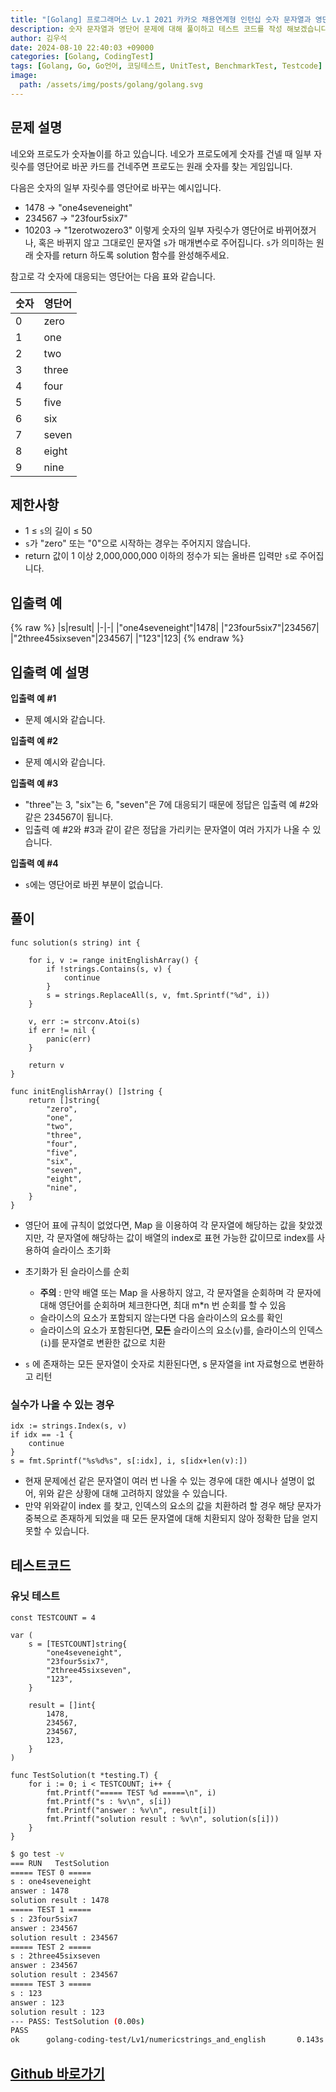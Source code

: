 ```yaml
---
title: "[Golang] 프로그래머스 Lv.1 2021 카카오 채용연계형 인턴십 숫자 문자열과 영단어"
description: 숫자 문자열과 영단어 문제에 대해 풀이하고 테스트 코드를 작성 해보겠습니다.
author: 김우석
date: 2024-08-10 22:40:03 +09000
categories: [Golang, CodingTest]
tags: [Golang, Go, Go언어, 코딩테스트, UnitTest, BenchmarkTest, Testcode]
image:
  path: /assets/img/posts/golang/golang.svg
---
```


## 문제 설명
네오와 프로도가 숫자놀이를 하고 있습니다. 네오가 프로도에게 숫자를 건넬 때 일부 자릿수를 영단어로 바꾼 카드를 건네주면 프로도는 원래 숫자를 찾는 게임입니다.

다음은 숫자의 일부 자릿수를 영단어로 바꾸는 예시입니다.

- 1478 → "one4seveneight"
- 234567 → "23four5six7"
- 10203 → "1zerotwozero3"
이렇게 숫자의 일부 자릿수가 영단어로 바뀌어졌거나, 혹은 바뀌지 않고 그대로인 문자열 `s`가 매개변수로 주어집니다. `s`가 의미하는 원래 숫자를 return 하도록 solution 함수를 완성해주세요.

참고로 각 숫자에 대응되는 영단어는 다음 표와 같습니다.

|숫자|영단어|
|-|-|
|0|zero|
|1|one|
|2|two|
|3|three|
|4|four|
|5|five|
|6|six|
|7|seven|
|8|eight|
|9|nine|


## 제한사항
- 1 ≤ `s`의 길이 ≤ 50
- `s`가 "zero" 또는 "0"으로 시작하는 경우는 주어지지 않습니다.
- return 값이 1 이상 2,000,000,000 이하의 정수가 되는 올바른 입력만 `s`로 주어집니다.


## 입출력 예
{% raw %}
|s|result|
|-|-|
|"one4seveneight"|1478|
|"23four5six7"|234567|
|"2three45sixseven"|234567|
|"123"|123|
{% endraw %}


## 입출력 예 설명
**입출력 예 #1**

- 문제 예시와 같습니다.

**입출력 예 #2**

- 문제 예시와 같습니다.

**입출력 예 #3**

- "three"는 3, "six"는 6, "seven"은 7에 대응되기 때문에 정답은 입출력 예 #2와 같은 234567이 됩니다.
- 입출력 예 #2와 #3과 같이 같은 정답을 가리키는 문자열이 여러 가지가 나올 수 있습니다.

**입출력 예 #4**

- `s`에는 영단어로 바뀐 부분이 없습니다.


## 풀이 
```golang
func solution(s string) int {

	for i, v := range initEnglishArray() {
		if !strings.Contains(s, v) {
			continue
		}
		s = strings.ReplaceAll(s, v, fmt.Sprintf("%d", i))
	}

	v, err := strconv.Atoi(s)
	if err != nil {
		panic(err)
	}

	return v
}

func initEnglishArray() []string {
	return []string{
		"zero",
		"one",
		"two",
		"three",
		"four",
		"five",
		"six",
		"seven",
		"eight",
		"nine",
	}
}
```

- 영단어 표에 규칙이 없었다면, Map 을 이용하여 각 문자열에 해당하는 값을 찾았겠지만, 각 문자열에 해당하는 값이 배열의 index로 표현 가능한 값이므로 index를 사용하여 슬라이스 초기화

- 초기화가 된 슬라이스를 순회
	- **주의** : 만약 배열 또는 Map 을 사용하지 않고, 각 문자열을 순회하며 각 문자에 대해 영단어를 순회하며 체크한다면, 최대 m*n 번 순회를 할 수 있음
	- 슬라이스의 요소가 포함되지 않는다면 다음 슬라이스의 요소를 확인
	- 슬라이스의 요소가 포함된다면, **모든** 슬라이스의 요소(`v`)를, 슬라이스의 인덱스(`i`)를 문자열로 변환한 값으로 치환 
- `s` 에 존재하는 모든 문자열이 숫자로 치환된다면, s 문자열을 int 자료형으로 변환하고 리턴


### 실수가 나올 수 있는 경우

```golang
idx := strings.Index(s, v)
if idx == -1 {
	continue
}
s = fmt.Sprintf("%s%d%s", s[:idx], i, s[idx+len(v):])
```

- 현재 문제에선 같은 문자열이 여러 번 나올 수 있는 경우에 대한 예시나 설명이 없어, 위와 같은 상황에 대해 고려하지 않았을 수 있습니다.
- 만약 위와같이 index 를 찾고, 인덱스의 요소의 값을 치환하려 할 경우 해당 문자가 중복으로 존재하게 되었을 때 모든 문자열에 대해 치환되지 않아 정확한 답을 얻지 못할 수 있습니다.


## 테스트코드
### 유닛 테스트
```golang
const TESTCOUNT = 4

var (
	s = [TESTCOUNT]string{
		"one4seveneight",
		"23four5six7",
		"2three45sixseven",
		"123",
	}

	result = []int{
		1478,
		234567,
		234567,
		123,
	}
)

func TestSolution(t *testing.T) {
	for i := 0; i < TESTCOUNT; i++ {
		fmt.Printf("===== TEST %d =====\n", i)
		fmt.Printf("s : %v\n", s[i])
		fmt.Printf("answer : %v\n", result[i])
		fmt.Printf("solution result : %v\n", solution(s[i]))
	}
}
```

```bash
$ go test -v
=== RUN   TestSolution
===== TEST 0 =====
s : one4seveneight
answer : 1478
solution result : 1478
===== TEST 1 =====
s : 23four5six7
answer : 234567
solution result : 234567
===== TEST 2 =====
s : 2three45sixseven
answer : 234567
solution result : 234567
===== TEST 3 =====
s : 123
answer : 123
solution result : 123
--- PASS: TestSolution (0.00s)
PASS
ok      golang-coding-test/Lv1/numericstrings_and_english       0.143s
```

## [Github 바로가기](https://github.com/kr-goos/golang-coding-test/tree/master/Lv1/numericstrings_and_english)